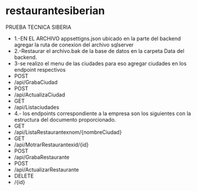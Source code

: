 # restaurantesiberian
PRUEBA TECNICA SIBERIA
* 1.-EN EL ARCHIVO appsettigns.json ubicado en la parte del backend agregar la ruta de conexion del archivo sqlserver
* 2.-Restaurar el archivo.bak de la base de datos en la carpeta Data del backend.
* 3-se realizo el menu de las ciudades para eso agregar ciudades en los endpoint respectivos
* POST
* /api/GrabaCiudad
* POST
* /api/ActualizaCiudad
* GET
* /api/Listaciudades
* 4.- los endpoints correspondiente a la empresa son los siguientes con la estructura del documento proporcionado.
* GET
* ​/api​/ListaRestaurantexnom​/{nombreCiudad}
* GET
* ​/api​/MotrarRestaurantexid​/{id}
* POST
* ​/api​/GrabaRestaurante
* POST
* ​/api​/ActualizarRestaurante
* DELETE
* ​/{id}
